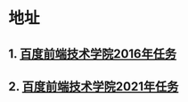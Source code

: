 # 地址

## 1. [百度前端技术学院2016年任务](http://ife.baidu.com/2016/task/all)

## 2. [百度前端技术学院2021年任务](http://ife.baidu.com/)